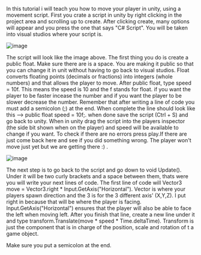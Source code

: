 In this tutorial i will teach you how to move your player in unity, using a movement script. 
First you crate a script in unity by right clicking in the project area and scrolling up to create. After clicking create,
many options will appear and you press the one that says "C# Script". You will be taken into visual studios where your script is.

![image](https://github.com/user-attachments/assets/f5264b23-92b9-43f3-a62f-30c050f8b02d)

The script will look like the image above. The first thing you do is create a public float. Make sure there are is a space. You are making it public so that you can
change it in unit without having to go back to visual studios. Float converts floating points (decimals or fractions) into integers (whole numbers) and that allows the player to move. 
After public float, type speed = 10f. This means the speed is 10 and the f stands for float. if you want the player to be faster incease the number and if you want the player to be slower 
decrease the number. Remember that after writing a line of code you must add a semicolon (;) at the end. When complete the line should look like this --> public float speed = 10f;. when done
save the script (Ctrl + S) and go back to unity. When in unity drag the script into the players inspector (the side bit shown when on the player) and speed will be available to change if you want.
To check if there are no errors press play.If there are just come back here and see if you did something wrong. The player won't move just yet but we are getting there :) .

![image](https://github.com/user-attachments/assets/820f7d23-bf77-457a-acf5-0cc1672b8e81)




The next step is to go back to the script and go down to void Update(). Under it will be two curly brackets and a space between them, thats were you will write your next lines of code.
The first line of code will Vector3 move = Vector3.right * Input.GetAxis("Horizontal"). Vector is where your players spawn  direction and the 3 is for the 3 different axis' (X,Y,Z). I put 
right in because that will be where the player is facing. Input.GetAxis("Horizontal") ensures that the player will also be able to face the left when moving left. After you finish that line,
create a new line under it and type transform.Translate(move * speed * Time.deltaTime). Transform is just the component that is in charge of the position, scale and rotation of t a game object.



Make sure you put a semicolon
at the end.

